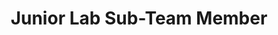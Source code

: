 ---
layout: member
weight: 5000
name: Crisella Harsono
project: chemecar
title: Junior Lab Sub-Team Member
img: /assets/images/members/Crisella.jpg
email: crisellaharsono17@gmail.com
biography: Crisella Harsono is a first year Engineering student who is a part of the junior lab sub-team 2 of Chem E Car.  Crisella helps develop a chemical reaction in order to time the car and the motor as it travels the set distance at the competition. Hailing from Indonesia, she graduated with an IB diploma from a high school. While doing IB, she took higher level chemistry and did a 4000 word essay on perfumery and fixatives.
linkedin: http://www.linkedin.com/in/crisella-harsono
---